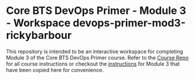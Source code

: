 # Core BTS DevOps Primer - Module 3 - Workspace devops-primer-mod3-rickybarbour

This repository is intended to be an interactive workspace for completing Module 3 of the Core BTS DevOps Primer course. Refer to the [Course Repo](https://github.com/CoreBTS/devops-primer) for all course instructions or checkout the [instructions](/instructions.md) for Module 3 that have been copied here for convenience.